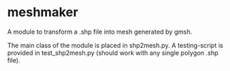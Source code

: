# meshmaker
A module to transform a .shp file into mesh generated by gmsh.

The main class of the module is placed in shp2mesh.py. A testing-script is provided in test_shp2mesh.py (should work with any single polygon .shp file).
